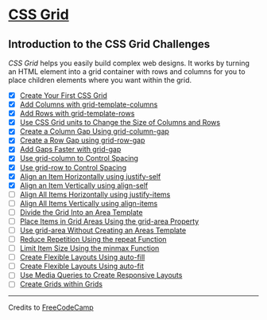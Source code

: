 # [CSS Grid](https://learn.freecodecamp.org/responsive-web-design/css-grid/)

## Introduction to the CSS Grid Challenges

_CSS Grid_ helps you easily build complex web designs. It works by turning an HTML element into a grid container with rows and columns for you to place children elements where you want within the grid.

- [x] [Create Your First CSS Grid](01-create-your-first-css-grid.html)
- [x] [Add Columns with grid-template-columns](02-add-columns-with-grid-template-columns.html)
- [x] [Add Rows with grid-template-rows](03-add-rows-with-grid-template-rows.html)
- [x] [Use CSS Grid units to Change the Size of Columns and Rows](04-use-css-grid-units-to-change-the-size-of-columns-and-rows.html)
- [x] [Create a Column Gap Using grid-column-gap](05-create-a-column-gap-using-grid-column-gap.html)
- [x] [Create a Row Gap using grid-row-gap](06-create-a-row-gap-using-grid-row-gap.html)
- [x] [Add Gaps Faster with grid-gap](07-add-gaps-faster-with-grid-gap.html)
- [x] [Use grid-column to Control Spacing](08-use-grid-column-to-control-spacing.html)
- [x] [Use grid-row to Control Spacing](09-use-grid-row-to-control-spacing.html)
- [x] [Align an Item Horizontally using justify-self](10-align-an-item-horizontally-using-justify-self.html)
- [x] [Align an Item Vertically using align-self](11-align-an-item-vertically-using-align-self.html)
- [ ] [Align All Items Horizontally using justify-items](12-align-all-items-horizontally-using-justify-items.html)
- [ ] [Align All Items Vertically using align-items](13-align-all-items-vertically-using-align-items.html)
- [ ] [Divide the Grid Into an Area Template](14-divide-the-grid-into-an-area-template.html)
- [ ] [Place Items in Grid Areas Using the grid-area Property](15-place-items-in-grid-areas-using-the-grid-area-property.html)
- [ ] [Use grid-area Without Creating an Areas Template](16-use-grid-area-without-creating-an-areas-template.html)
- [ ] [Reduce Repetition Using the repeat Function](17-reduce-repetition-using-the-repeat-function.html)
- [ ] [Limit Item Size Using the minmax Function](18-limit-item-size-using-the-minmax-function.html)
- [ ] [Create Flexible Layouts Using auto-fill](19-create-flexible-layouts-using-auto-fill.html)
- [ ] [Create Flexible Layouts Using auto-fit](20-create-flexible-layouts-using-auto-fit.html)
- [ ] [Use Media Queries to Create Responsive Layouts](21-use-media-queries-to-create-responsive-layouts.html)
- [ ] [Create Grids within Grids](22-create-grids-within-grids.html)

---

Credits to [FreeCodeCamp](https://www.freecodecamp.org/)